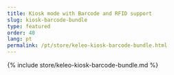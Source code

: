 ```yaml
---
title: Kiosk mode with Barcode and RFID support
slug: kiosk-barcode-bundle
type: featured
order: 40
lang: pt
permalink: /pt/store/keleo-kiosk-barcode-bundle.html
---
```


{% include store/keleo-kiosk-barcode-bundle.md %}
